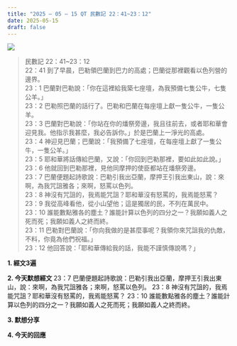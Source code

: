 ```yaml
---
title: "2025 – 05 – 15 QT 民數記 22：41~23：12"
date: 2025-05-15
draft: false
---
```


![](/images/qt.jpg)

> 民數記 22：41\~23：12  
> 22：41 到了早晨，巴勒領巴蘭到巴力的高處；巴蘭從那裡觀看以色列營的邊界。  
> 23：1 巴蘭對巴勒說：「你在這裡給我築七座壇，為我預備七隻公牛，七隻公羊。」  
> 23：2 巴勒照巴蘭的話行了。巴勒和巴蘭在每座壇上獻一隻公牛，一隻公羊。  
> 23：3 巴蘭對巴勒說：「你站在你的燔祭旁邊，我且往前去，或者耶和華會迎見我。他指示我甚麼，我必告訴你。」於是巴蘭上一淨光的高處。  
> 23：4 神迎見巴蘭；巴蘭說：「我預備了七座壇，在每座壇上獻了一隻公牛，一隻公羊。」  
> 23：5 耶和華將話傳給巴蘭，又說：「你回到巴勒那裡，要如此如此說。」  
> 23：6 他就回到巴勒那裡，見他同摩押的使臣都站在燔祭旁邊。  
> 23：7 巴蘭便題起詩歌說：巴勒引我出亞蘭，摩押王引我出東山，說：來啊，為我咒詛雅各；來啊，怒罵以色列。  
> 23：8 神沒有咒詛的，我焉能咒詛？耶和華沒有怒罵的，我焉能怒罵？  
> 23：9 我從高峰看他，從小山望他；這是獨居的民，不列在萬民中。  
> 23：10 誰能數點雅各的塵土？誰能計算以色列的四分之一？我願如義人之死而死；我願如義人之終而終。  
> 23：11 巴勒對巴蘭說：「你向我做的是甚麼事呢？我領你來咒詛我的仇敵，不料，你竟為他們祝福。」  
> 23：12 他回答說：「耶和華傳給我的話，我能不謹慎傳說嗎？」  

**1.  經文3遍**

**2. 今天默想經文**
23：7 巴蘭便題起詩歌說：巴勒引我出亞蘭，摩押王引我出東山，說：來啊，為我咒詛雅各；來啊，怒罵以色列。
23：8 神沒有咒詛的，我焉能咒詛？耶和華沒有怒罵的，我焉能怒罵？
23：10 誰能數點雅各的塵土？誰能計算以色列的四分之一？我願如義人之死而死；我願如義人之終而終。

**3. 默想分享**

**4. 今天的回應**

